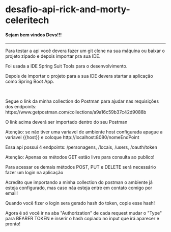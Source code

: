 # desafio-api-rick-and-morty-celeritech
<h4>Sejam bem vindos Devs!!!</h4>
<hr/>
<p>Para testar a api você devera fazer um git clone na sua máquina ou baixar o projeto zipado e depois importar pra sua IDE.</p>
<p>Foi usada a IDE Spring Suit Tools para o desenvolvimento.</p>
<p>Depois de importar o projeto para a sua IDE devera startar a aplicação como Spring Boot App.</p>
<br/>
<p>Segue o link da minha collection do Postman para ajudar nas requisições dos endpoints: https://www.getpostman.com/collections/a9a16c59b37c42d9088b</p>
<p>O link acima deverá ser importado dentro do seu Postman</p>
<p>Atenção: se não tiver uma variavel de ambiente host configurada apague a variavel {{host}} e coloque http://localhost:8080/nomeEndPoint</p>
<p>Essa api possui 4 endpoints: /personagens, /locais, /users, /oauth/token </p>
<p>Atenção: Apenas os métodos GET estão livre para consulta ao publico!</p>
<p>Para acessar os demais métodos POST, PUT e DELETE será necessário fazer um login na aplicação</p>
<p>Acredito que importando a minha collection do postman o ambiente já esteja configurado, mas caso nãa esteja entre em contato comigo por email!</p>
<p>Quando você fizer o login sera gerado hash do token, copie esse hash!</p>
<p>Agora é só você ir na aba "Authorization" de cada request mudar o "Type" para BEARER TOKEN e inserir o hash copiado no input que irá aparecer e pronto!</p>
